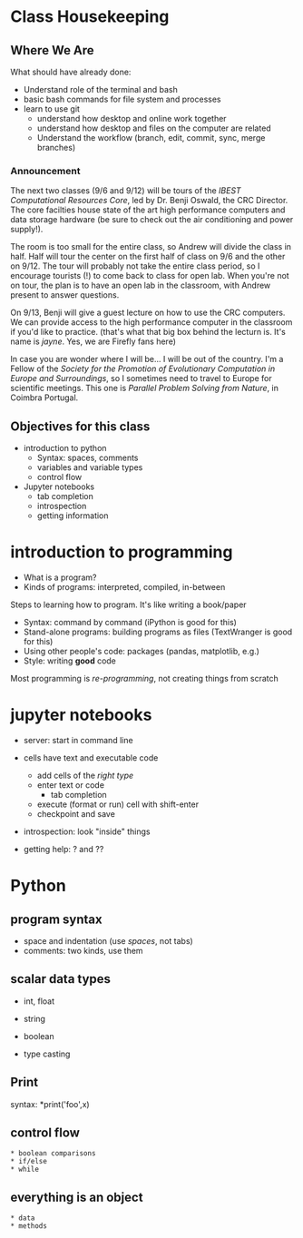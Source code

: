# Class Housekeeping

## Where We Are ##

What should have already done:
* Understand role of the terminal and bash
* basic bash commands for file system and processes
* learn to use git
	* understand how desktop and online work together
	* understand how desktop and files on the computer are related 
	* Understand the workflow (branch, edit, commit, sync, merge branches)
	
### Announcement

The next two classes (9/6 and 9/12) will be tours of the *IBEST Computational Resources Core*, led by Dr. Benji Oswald, the CRC Director.
The core facilties house state of the art high performance computers and data storage hardware (be sure to check out the air conditioning and power supply!).

The room is too small for the entire class, so Andrew will divide the class in half. 
Half will tour the center on the first half of class on 9/6 and the other on 9/12. 
The tour will probably not take the entire class period, so I encourage tourists (!) to come back to class for open lab.
When you're not on tour, the plan is to have an open lab in the classroom, with Andrew present to answer questions. 

On 9/13, Benji will give a guest lecture on how to use the CRC computers. 
We can provide access to the high performance computer in the classroom if you'd like to practice. 
(that's what that big box behind the lecturn is. It's name is *jayne*.
Yes, we are Firefly fans here)

In case you are wonder where I will be...
I will be out of the country. 
I'm a Fellow of the *Society for the Promotion of Evolutionary Computation in Europe and Surroundings*, 
so I sometimes need to travel to Europe for scientific meetings. 
This one is *Parallel Problem Solving from Nature*, in Coimbra Portugal. 

## Objectives for this class
* introduction to python
	* Syntax: spaces, comments
	* variables and variable types
	* control flow
* Jupyter notebooks
	* tab completion
	* introspection
	* getting information

# introduction to programming

* What is a program? 
* Kinds of programs: interpreted, compiled, in-between

Steps to learning how to program. It's like writing a book/paper

* Syntax: command by command (iPython is good for this)
* Stand-alone programs: building programs as files (TextWranger is good for this)
* Using other people's code: packages (pandas, matplotlib, e.g.)
* Style: writing **good** code

Most programming is *re-programming*, not creating things from scratch

# jupyter notebooks
* server: start in command line

* cells have text and executable code
	* add cells of the *right type*
	* enter text or code
		* tab completion
	* execute (format or run) cell with shift-enter
	* checkpoint and save

* introspection: look "inside" things
* getting help: ? and ??

# Python #

## program syntax

* space and indentation (use *spaces*, not tabs)
* comments: two kinds, use them

## scalar data types

* int, float
* string
* boolean

* type casting

## Print

syntax: *print('foo',x)

## control flow
	* boolean comparisons
	* if/else
	* while 
	
## everything is an object
	* data
	* methods






